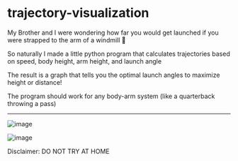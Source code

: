 # trajectory-visualization

My Brother and I were wondering how far you would get launched if you were strapped to the arm of a windmill 🙂

So naturally I made a little python program that calculates trajectories based on speed, body height, arm height, and launch angle

The result is a graph that tells you the optimal launch angles to maximize height or distance!

The program should work for any body-arm system (like a quarterback throwing a pass)

----------------------------------------------------------------------------------------------------------------
![image](https://user-images.githubusercontent.com/88149251/216210148-1ea30e5d-3b20-4947-921b-036aca2a1978.png)

![image](https://user-images.githubusercontent.com/88149251/216210035-c30d35b3-d3b5-499a-a5ca-721c9535b06d.png)

Disclaimer: DO NOT TRY AT HOME
